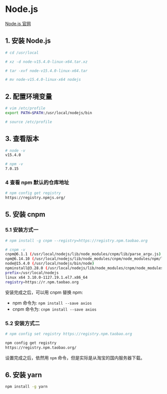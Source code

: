 # Node.js
[Node.js 官网](https://nodejs.org/en/ 'Node.js')

## 1. 安装 Node.js
```bash
# cd /usr/local

# xz -d node-v15.4.0-linux-x64.tar.xz

# tar -xvf node-v15.4.0-linux-x64.tar

# mv node-v15.4.0-linux-x64 nodejs
```

## 2. 配置环境变量
```bash
# vim /etc/profile
export PATH=$PATH:/usr/local/nodejs/bin

# source /etc/profile
```

## 3. 查看版本
```bash
# node -v
v15.4.0

# npm -v
7.0.15
```

### 4 查看 npm 默认的仓库地址
```bash
# npm config get registry
https://registry.npmjs.org/
```

## 5. 安装 cnpm
### 5.1 安装方式一
```bash
# npm install -g cnpm --registry=https://registry.npm.taobao.org

# cnpm -v
cnpm@6.1.1 (/usr/local/nodejs/lib/node_modules/cnpm/lib/parse_argv.js)
npm@6.14.10 (/usr/local/nodejs/lib/node_modules/cnpm/node_modules/npm/lib/npm.js)
node@15.4.0 (/usr/local/nodejs/bin/node)
npminstall@3.28.0 (/usr/local/nodejs/lib/node_modules/cnpm/node_modules/npminstall/lib/index.js)
prefix=/usr/local/nodejs 
linux x64 3.10.0-1127.19.1.el7.x86_64 
registry=https://r.npm.taobao.org
```

安装完成之后，可以用 cnpm 替换 npm:

- npm 命令为: ```npm install --save axios```
- cnpm 命令为: ```cnpm install --save axios```

### 5.2 安装方式二
```bash
# npm config set registry https://registry.npm.taobao.org

npm config get registry
https://registry.npm.taobao.org/
```

设置完成之后，依然用 ```npm``` 命令，但是实际是从淘宝的国内服务器下载。

## 6. 安装 yarn

```bash
npm install -g yarn
```
